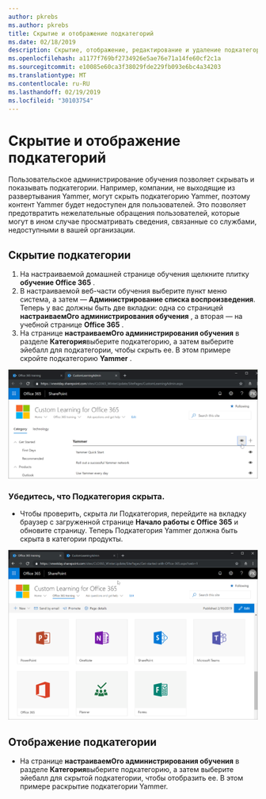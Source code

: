 ```yaml
---
author: pkrebs
ms.author: pkrebs
title: Скрытие и отображение подкатегорий
ms.date: 02/18/2019
description: Скрытие, отображение, редактирование и удаление подкатегорий
ms.openlocfilehash: a1177f769bf2734926e5ae76e71a14fe60cf2c1a
ms.sourcegitcommit: e10085e60ca3f38029fde229fb093e6bc4a34203
ms.translationtype: MT
ms.contentlocale: ru-RU
ms.lasthandoff: 02/19/2019
ms.locfileid: "30103754"
---
```

# <a name="hide-and-show-subcategories"></a>Скрытие и отображение подкатегорий

Пользовательское администрирование обучения позволяет скрывать и показывать подкатегории. Например, компании, не выходящие из развертывания Yammer, могут скрыть подкатегорию Yammer, поэтому контент Yammer будет недоступен для пользователей. Это позволяет предотвратить нежелательные обращения пользователей, которые могут в ином случае просматривать сведения, связанные со службами, недоступными в вашей организации.

## <a name="hide-a-subcategory"></a>Скрытие подкатегории 

1. На настраиваемой домашней странице обучения щелкните плитку **обучение Office 365** .
2. В настраиваемой веб-части обучения выберите пункт меню система, а затем — **Администрирование списка воспроизведения**. Теперь у вас должны быть две вкладки: одна со страницей **настраиваемОго администрирования обучения** , а вторая — на учебной странице **Office 365** . 
3. На странице **настраиваемОго администрирования обучения** в разделе **Категория**выберите подкатегорию, а затем выберите эйебалл для подкатегории, чтобы скрыть ее. В этом примере скройте подкатегорию **Yammer** .  

![кг-хидесубкат. png](media/cg-hidesubcat.png)

### <a name="verify-the-subcategory-is-hidden"></a>Убедитесь, что Подкатегория скрыта.
- Чтобы проверить, скрыта ли Подкатегория, перейдите на вкладку браузер с загруженной странице **Начало работы с Office 365** и обновите страницу. Теперь Подкатегория Yammer должна быть скрыта в категории продукты. 

![кг-хидесубкатрефреш. png](media/cg-hidesubcatrefresh.png)

## <a name="unhide-a-subcategory"></a>Отображение подкатегории 

- На странице **настраиваемОго администрирования обучения** в разделе **Категория**выберите подкатегорию, а затем выберите эйебалл для скрытой подкатегории, чтобы отобразить ее. В этом примере раскрытие подкатегории Yammer.